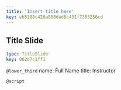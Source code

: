 ```yaml
---
title: 'Insert title here'
key: eb5188c420a808dad8c431f7383256cd
---
```


## Title Slide

```yaml
type: TitleSlide
key: 062d7c1ff1
```

`@lower_third`
name: Full Name
title: Instructor

`@script`
